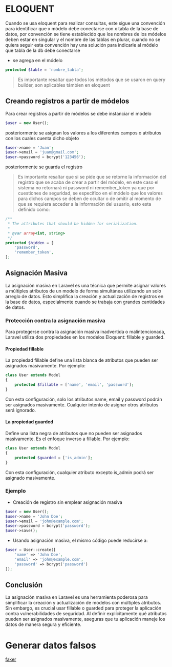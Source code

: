 # ELOQUENT

Cuando se usa eloquent para realizar consultas, este sigue una convención para identificar que x módelo debe
conectarse con x tabla de la base de datos, por convención se tiene establecido que los nombres de los módelos
deben estar en singular y el nombre de las tablas en plurar, cuando no se quiera seguir esta convención hay una
solución para indicarle al módelo que tabla de la db debe conectarse
- se agrega en el módelo
```php
protected $table = 'nombre_tabla';
```

> Es importante resaltar que todos los métodos que se usaron en query builder, son aplicables támbien en eloquent

## Creando registros a partir de módelos
Para crear registros a partir de módelos se debe instanciar el módelo
```php
$user = new User();
```
posteriormente se asignan los valores a los diferentes campos o atributos con los cuales cuenta dicho objeto
```php
$user->name = 'Juan';
$user->email = 'juan@gmail.com';
$user->password = bcrypt('123456');
```
posteriormente se guarda el registro
> Es importante resaltar que si se pide que se retorne la información del registro que se acaba de crear a partir del módelo, en este caso el sistema no retornará ni password ni remember_token ya que por cuestiones de seguridad, se especifico en el módelo que los valores para dichos campos se deben de ocultar o de omitir al momento de que se requiera acceder a la información del usuario, esto esta definido como:
```php
/**
 * The attributes that should be hidden for serialization.
 *
 * @var array<int, string>
 */
protected $hidden = [
    'password',
    'remember_token',
];
```

## Asignación Masiva
La asignación masiva en Laravel es una técnica que permite asignar valores a múltiples atributos de un modelo de forma simultánea 
utilizando un solo arreglo de datos. Esto simplifica la creación y actualización de registros en la base de datos, especialmente 
cuando se trabaja con grandes cantidades de datos.

### Protección contra la asignación masiva
Para protegerse contra la asignación masiva inadvertida o malintencionada, Laravel utiliza dos propiedades en los modelos 
Eloquent: fillable y guarded.

#### Propiedad fillable
La propiedad fillable define una lista blanca de atributos que pueden ser asignados masivamente. Por ejemplo:
```php
class User extends Model
{
    protected $fillable = ['name', 'email', 'password'];
}
```
Con esta configuración, solo los atributos name, email y password podrán ser asignados masivamente. Cualquier intento 
de asignar otros atributos será ignorado.

#### La propiedad guarded 
Define una lista negra de atributos que no pueden ser asignados masivamente. Es el enfoque inverso a fillable. Por ejemplo:
```php
class User extends Model
{
    protected $guarded = ['is_admin'];
}
```
Con esta configuración, cualquier atributo excepto is_admin podrá ser asignado masivamente.

### Ejemplo
- Creación de registro sin emplear asignación masiva
```php
$user = new User();
$user->name = 'John Doe';
$user->email = 'john@example.com';
$user->password = bcrypt('password');
$user->save();
```
- Usando asignación masiva, el mismo código puede reducirse a:
```php
$user = User::create([
    'name' => 'John Doe',
    'email' => 'john@example.com',
    'password' => bcrypt('password')
]);

```

## Conclusión
La asignación masiva en Laravel es una herramienta poderosa para simplificar la creación y actualización de modelos 
con múltiples atributos. Sin embargo, es crucial usar fillable o guarded para proteger la aplicación contra 
vulnerabilidades de seguridad. Al definir explícitamente qué atributos pueden ser asignados masivamente, aseguras 
que tu aplicación maneje los datos de manera segura y eficiente.

# Generar datos falsos
[faker](https://fakerphp.org/)